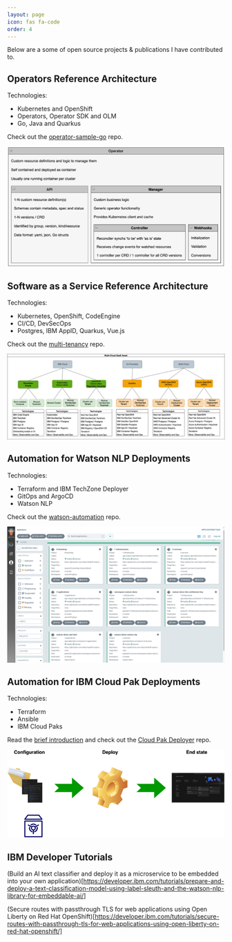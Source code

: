 ```yaml
---
layout: page
icon: fas fa-code
order: 4
---
```


Below are a some of open source projects & publications I have contributed to.

## Operators Reference Architecture

Technologies:
* Kubernetes and OpenShift
* Operators, Operator SDK and OLM
* Go, Java and Quarkus

Check out the [operator-sample-go](https://github.com/IBM/operator-sample-go) repo.

![image](/assets/img/opensource/OperatorMetaModel.png)

## Software as a Service Reference Architecture

Technologies:
* Kubernetes, OpenShift, CodeEngine
* CI/CD, DevSecOps
* Postgres, IBM AppID, Quarkus, Vue.js

Check out the [multi-tenancy](https://github.com/IBM/multi-tenancy) repo.

![image](/assets/img/opensource/saas.png)

## Automation for Watson NLP Deployments

Technologies:
* Terraform and IBM TechZone Deployer
* GitOps and ArgoCD
* Watson NLP

Check out the [watson-automation](https://github.com/ibm/watson-automation) repo.

![image](/assets/img/opensource/watson-automation.png)

## Automation for IBM Cloud Pak Deployments

Technologies:
* Terraform
* Ansible
* IBM Cloud Paks

Read the [brief introduction](https://developer.ibm.com/tutorials/deploy-cloud-paks-openshift/) and check out the [Cloud Pak Deployer](https://github.com/IBM/cloud-pak-deployer) repo.

![image](/assets/img/opensource/cpd-deployment.png)

## IBM Developer Tutorials

(Build an AI text classifier and deploy it as a microservice to be embedded into your own application)[https://developer.ibm.com/tutorials/prepare-and-deploy-a-text-classification-model-using-label-sleuth-and-the-watson-nlp-library-for-embeddable-ai/]

(Secure routes with passthrough TLS for web applications using Open Liberty on Red Hat OpenShift)[https://developer.ibm.com/tutorials/secure-routes-with-passthrough-tls-for-web-applications-using-open-liberty-on-red-hat-openshift/]
